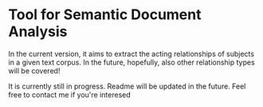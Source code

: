 # Tool for Semantic Document Analysis

In the current version, it aims to extract the acting relationships of subjects in a given text corpus. 
In the future, hopefully, also other relationship types will be covered!

It is currently still in progress. Readme will be updated in the future.
Feel free to contact me if you're interesed
